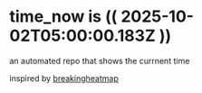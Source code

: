 # time_now is (( 2025-10-02T05:00:00.183Z ))

an automated repo that shows the currnent time

inspired by [breakingheatmap](https://github.com/breakingheatmap/breakingheatmap)